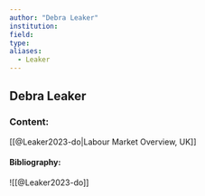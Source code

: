 ```yaml
---
author: "Debra Leaker"
institution:
field:
type:
aliases:
  - Leaker
---
```


## Debra Leaker

### Content:
[[@Leaker2023-do|Labour Market Overview, UK]]

#### Bibliography:

![[@Leaker2023-do]]